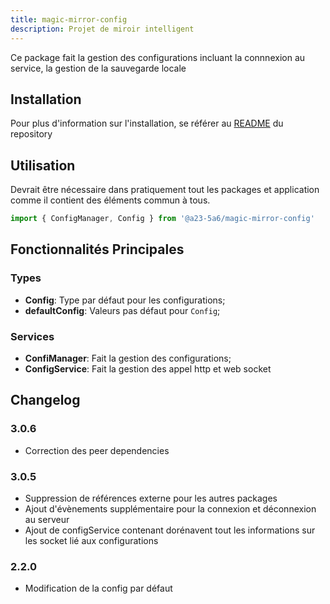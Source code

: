 ```yaml
---
title: magic-mirror-config
description: Projet de miroir intelligent
---
```

Ce package fait la gestion des configurations incluant la connnexion au service, la gestion de la sauvegarde locale

## Installation
Pour plus d'information sur l'installation, se référer au [README](../README.md#installation) du repository

## Utilisation
Devrait être nécessaire dans pratiquement tout les packages et application comme il contient des éléments commun à tous.

```typescript
import { ConfigManager, Config } from '@a23-5a6/magic-mirror-config'
```
## Fonctionnalités Principales
### Types
- **Config**: Type par défaut pour les configurations;
- **defaultConfig**: Valeurs pas défaut pour `Config`;
### Services
- **ConfiManager**: Fait la gestion des configurations;
- **ConfigService**: Fait la gestion des appel http et web socket

## Changelog
### 3.0.6
- Correction des peer dependencies
  
### 3.0.5
- Suppression de références externe pour les autres packages
- Ajout d'évènements supplémentaire pour la connexion et déconnexion au serveur
- Ajout de configService contenant dorénavent tout les informations sur les socket lié aux configurations

### 2.2.0
- Modification de la config par défaut